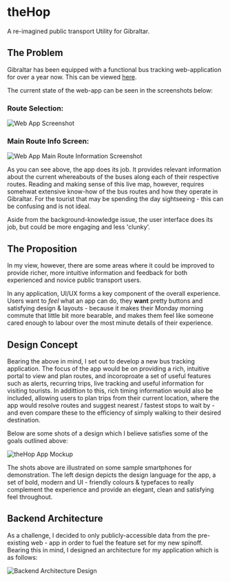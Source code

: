 # theHop
A re-imagined public transport Utility for Gibraltar.

## The Problem
Gibraltar has been equipped with a functional bus tracking web-application for over a year now. This can be viewed [here](http://track.bus.gi/).

The current state of the web-app can be seen in the screenshots below:

### Route Selection:
![Web App Screenshot](https://i.imgur.com/qBu4161.png)

### Main Route Info Screen:
![Web App Main Route Information Screenshot](https://i.imgur.com/ivvHT1V.png)

As you can see above, the app does its job. It provides relevant information about the current whereabouts of the buses along each of their respective routes. Reading and making sense of this live map, however, requires somehwat extensive know-how of the bus routes and how they operate in Gibraltar. For the tourist that may be spending the day sightseeing - this can be confusing and is not ideal.

Aside from the background-knowledge issue, the user interface does its job, but could be more engaging and less 'clunky'.

## The Proposition 

In my view, however, there are some areas where it could be improved to provide richer, more intuitive information and feedback for both experienced and novice public transport users.

In any application, UI/UX forms a key component of the overall experience. Users want to *feel* what an app can do, they **want** pretty buttons and satisfying design & layouts - because it makes their Monday morning commute that little bit more bearable, and makes them feel like someone cared enough to labour over the most minute details of their experience.

## Design Concept
Bearing the above in mind, I set out to develop a new bus tracking application. The focus of the app would be on providing a rich, intuitive portal to view and plan routes, and incoroproate a set of useful features such as alerts, recurring trips, live tracking and useful information for visiting tourists. In addittion to this, rich timing information would also be included, allowing users to plan trips from their current location, where the app would resolve routes and suggest nearest / fastest stops to wait by - and even compare these to the efficiency of simply walking to their desired destination.

Below are some shots of a design which I believe satisfies some of the goals outlined above:

![theHop App Mockup](https://i.imgur.com/xqgmUM7.jpg)

The shots above are illustrated on some sample smartphones for demonstration. The left design depicts the design language for the app, a set of bold, modern and UI - friendly colours & typefaces to really complement the experience and provide an elegant, clean and satisfying feel throughout.

## Backend Architecture
As a challenge, I decided to only publicly-accessible data from the pre-existing web - app in order to fuel the feature set for my new spinoff. Bearing this in mind, I designed an architecture for my application which is as follows:

![Backend Architecture Design](https://i.imgur.com/ecqG9zm.png)
